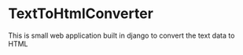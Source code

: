 # TextToHtmlConverter

This is small web application built in django to convert the text data to HTML

